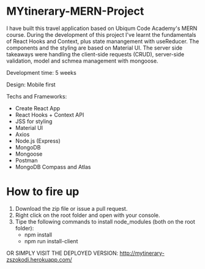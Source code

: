 # MYtinerary-MERN-Project
I have built this travel application based on Ubiqum Code Academy's MERN course. During the development of this project I've learnt the fundamentals of React Hooks and Context, plus state manangement with useReducer. The components and the styling are based on Material UI. The server side takeaways were handling the client-side requests (CRUD), server-side validation, model and schmea management with mongoose.

Development time: 5 weeks

Design: Mobile first 

Techs and Frameworks: 
  - Create React App
  - React Hooks + Context API
  - JSS for styling
  - Material UI
  - Axios
  - Node.js (Express)
  - MongoDB 
  - Mongoose 
  - Postman
  - MongoDB Compass and Atlas
  
# How to fire up
1. Download the zip file or issue a pull request.
2. Right click on the root folder and open with your console.
3. Tipe the following commands to install node_modules (both on the root folder):
   - npm install
   - npm run install-client
   
OR SIMPLY VISIT THE DEPLOYED VERSION: http://mytinerary-zszokodi.herokuapp.com/
   
  


